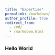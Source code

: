 ```yaml
---
title: "Expertise"
permalink: /markdown/
author_profile: true
redirect_from: 
  - /md/
  - /markdown.html
---
```


### Hello World

